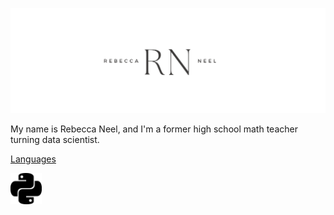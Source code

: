 <!--
**ran0027/ran0027** is a ✨ _special_ ✨ repository because its `README.md` (this file) appears on your GitHub profile.

Here are some ideas to get you started:

- 🔭 I’m currently working on ...
- 🌱 I’m currently learning ...
- 👯 I’m looking to collaborate on ...
- 🤔 I’m looking for help with ...
- 💬 Ask me about ...
- 📫 How to reach me: ...
- 😄 Pronouns: ...
- ⚡ Fun fact: ...
-->

!["Rebecca Neel header"](https://github.com/ran0027/ran0027/blob/main/White%20Minimalist%20Simple%20Aesthetic%20Name%20Twitter%20Header.png)

My name is Rebecca Neel, and I'm a former high school math teacher turning data scientist.

<u>Languages</u>

<img src="https://github.com/ran0027/ran0027/blob/main/python.svg" width="10%" height="10%"></img>

